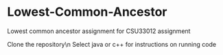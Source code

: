 # Lowest-Common-Ancestor
Lowest common ancestor assignment for CSU33012 assignment

Clone the repository\n
Select java or c++ for instructions on running code
